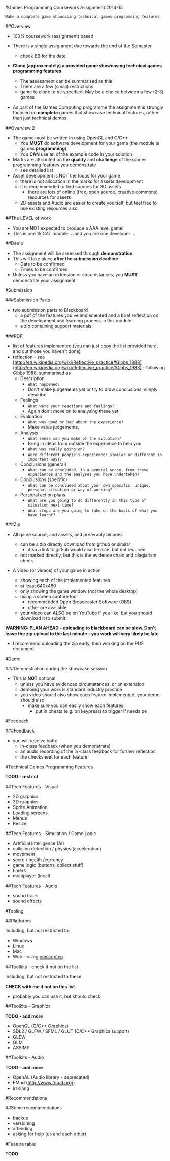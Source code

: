#Games Programming Coursework Assignment 2014-15

~~~
Make a complete game showcasing technical games programming features
~~~

##Overview

- 100% coursework (assignment) based

- There is a single assignment due towards the end of the Semester
  - check BB for the date

- **Clone (approximately) a provided game showcasing technical games programming features**
  - The assessment can be summarised as this
  - There are a few (small) restrictions
  - game to clone to be specified. May be a choice between a few (2-3) games
  
- As part of the Games Computing programme the assignment is strongly focused on **complete** games that showcase technical features, rather than just technical demos.

##Overview 2

- The game must be written in using OpenGL and C/C++
  - You **MUST** do software development for your game (the module is games **programming**)
  - You **CAN** use an of the example code in your solution
- Marks are attributed on the **quality** and **challenge** of the games programming features you demonstrate
  - see detailed list
- Asset development is NOT the focus for your game
  - there is not allocation in the marks for assets development
  - it is recommended to find sources for 3D assets
    - there are lots of online (free, open source, creative commons) resources for assets
  - 2D assets and Audio are easier to create yourself, but feel free to use existing resources also

##The LEVEL of work

- You are NOT expected to produce a AAA level game!
- This is one 15 CAT module ... and you are one developer ...

##Demo

- The assignment will be assessed through **demonstration**
- This will take place **after the submission deadline**
  - Date to be confirmed
  - Times to be confirmed
- Unless you have an extension or circumstances, you **MUST** demonstrate your assignment

#Submission

###Submission Parts

- two submission parts to Blackboard
  - a pdf of the features you've implemented and a brief reflection on the development and learning process in this module
  - a zip containing support materials

###PDF

- list of features implemented (you can just copy the list provided here, and cut those you haven't done)
- reflection - see [http://en.wikipedia.org/wiki/Reflective_practice#Gibbs_1988](http://en.wikipedia.org/wiki/Reflective_practice#Gibbs_1988) - following Gibbs 1988, summarised as
  - Description
    - ```What happened?```
    - Don't make judgements yet or try to draw conclusions; simply describe.
  - Feelings
    - ```What were your reactions and feelings?```
    -  Again don't move on to analysing these yet.
  - Evaluation
    - ```What was good or bad about the experience?```
    - Make value judgements.
  - Analysis
    - ```What sense can you make of the situation?```
    - Bring in ideas from outside the experience to help you.
    - ```What was really going on?```
    - ```Were different people's experiences similar or different in important ways?```
  - Conclusions (general)
    - ```What can be concluded, in a general sense, from these experiences and the analyses you have undertaken?```
  - Conclusions (specific)
    - ```What can be concluded about your own specific, unique, personal situation or way of working?```
  - Personal action plans
    - ```What are you going to do differently in this type of situation next time?```
    - ```What steps are you going to take on the basis of what you have learnt?```


###Zip

- All game source, and assets, and preferably binaries
  - can be a zip directly download from github or similar
    - if so a link to github would also be nice, but not required
  - not marked directly, but this is the evidence chain and plagiarism check

- A video (or videos) of your game in action
  - showing each of the implemented features
  - at least 640x480
  - only showing the game window (not the whole desktop)
  - using a screen capture tool
    - recommended Open Broadcaster Software (OBS)
    - other are available
  - your video can ALSO be on YouTube if you like, but you should download it to submit

 **WARNING: PLAN AHEAD - uploading to blackboard can be slow. Don't leave the zip upload to the last minute - you work will very likely be late**
   - I recommend uploading the zip early, then working on the PDF document

#Demo

###Demonstration during the showcase session

- This is **NOT** optional
  - unless you have evidenced circumstances, or an extension
  - demoing your work is standard industry practice
  - you video should also show each feature implemented, your demo should also
    - make sure you can easily show each features
      - put in cheats (e.g. on keypress) to trigger if needs be

#Feedback

###Feedback

- you will receive both:
  - in-class feedback (when you demonstrate)
  - an audio recording of the in-class feedback for further reflection
  - the checksheet for each feature

#Technical Games Programming Features

**TODO - restrict**

##Tech Features - Visual

- 2D graphics
- 3D graphics
- Sprite Animation
- Loading screens
- Menus
- Resize

##Tech Features - Simulation / Game Logic

- Artificial Intelligence (AI)
- collision detection / physics (acceleration)
- movement
- score / health /currency
- game logic (buttons, collect stuff)
- timers
- multiplayer (local)

##Tech Features - Audio

- sound track
- sound effects

#Tooling

##Platforms

Including, but not restricted to:

- Windows
- Linux
- Mac
- Web - using [emscripten](https://github.com/kripken/emscripten)

##Toolkits - check if not on the list

Including, but not restricted to these

**CHECK with me if not on this list**
  - probably you can use it, but should check

##Toolkits - Graphics

**TODO - add more**

- OpenGL (C/C++ Graphics)
- SDL2 / GLFW / SFML / GLUT (C/C++ Graphics support)
- GLEW
- GLM
- ASSIMP

##Toolkits - Audio

**TODO - add more**

- OpenAL (Audio library - deprecated)
- FMod (http://www.fmod.org/)
- irrKlang

#Recommendations

##Some recommendations

- backup
- versioning
- attending
- asking for help (us and each other)

#Feature table

**TODO**
